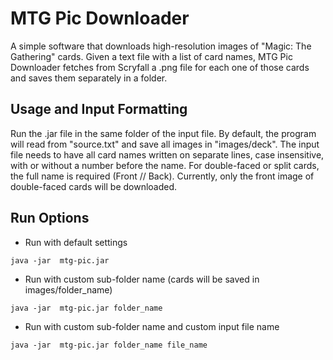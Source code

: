 # MTG Pic Downloader
A simple software that downloads high-resolution images of "Magic: The Gathering" cards.
Given a text file with a list of card names, MTG Pic Downloader fetches from Scryfall a .png file for each one of those cards and saves them separately in a folder.

## Usage and Input Formatting
Run the .jar file in the same folder of the input file. By default, the program will read from "source.txt" and save all images in "images/deck".
The input file needs to have all card names written on separate lines, case insensitive, with or without a number before the name.
For double-faced or split cards, the full name is required (Front // Back). Currently, only the front image of double-faced cards will be downloaded.

## Run Options
  * Run with default settings
```
java -jar  mtg-pic.jar
```
  * Run with custom sub-folder name (cards will be saved in images/folder_name)
```
java -jar  mtg-pic.jar folder_name
```
  * Run with custom sub-folder name and custom input file name
```
java -jar  mtg-pic.jar folder_name file_name
```
